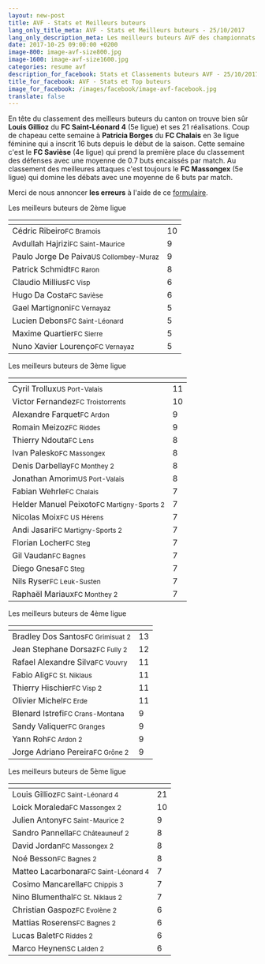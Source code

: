 ```yaml
---
layout: new-post
title: AVF - Stats et Meilleurs buteurs
lang_only_title_meta: AVF - Stats et Meilleurs buteurs - 25/10/2017
lang_only_description_meta: Les meilleurs buteurs AVF des championnats de football amateur de la 2e à la 5e ligue - 25/10/2017
date: 2017-10-25 09:00:00 +0200
image-800: image-avf-size800.jpg
image-1600: image-avf-size1600.jpg
categories: resume avf
description_for_facebook: Stats et Classements buteurs AVF - 25/10/2017
title_for_facebook: AVF - Stats et Top buteurs
image_for_facebook: /images/facebook/image-avf-facebook.jpg
translate: false
---
```

En tête du classement des meilleurs buteurs du canton on trouve bien sûr __Louis Gillioz__ du __FC Saint-Léonard 4__ (5e ligue) et ses 21 réalisations. Coup de chapeau cette semaine à __Patricia Borges__ du __FC Chalais__ en 3e ligue féminine qui a inscrit 16 buts depuis le début de la saison. Cette semaine c'est le __FC Savièse__ (4e ligue) qui prend la première place du classement des défenses avec une moyenne de 0.7 buts encaissés par match. Au classement des meilleures attaques c'est toujours le __FC Massongex__ (5e ligue) qui domine les débats avec une moyenne de 6 buts par match.

Merci de nous annoncer <b>les erreurs</b> à l'aide de ce <a href="/formulaire-report-erreur" title="Signaler une erreur ou un problème">formulaire</a>.

Les meilleurs buteurs de 2ème ligue

<table class="table"><thead><tr><th><i class="fa fa-male"></i></th><th><i class="fa fa-futbol-o"></i></th></tr></thead><tbody><tr><td>Cédric Ribeiro<span class='d-block team-name'><small>FC Bramois</small></span></td><td>10</td></tr><tr><td>Avdullah Hajrizi<span class='d-block team-name'><small>FC Saint-Maurice</small></span></td><td>9</td></tr><tr><td>Paulo Jorge De Paiva<span class='d-block team-name'><small>US Collombey-Muraz</small></span></td><td>9</td></tr><tr><td>Patrick Schmidt<span class='d-block team-name'><small>FC Raron</small></span></td><td>8</td></tr><tr><td>Claudio Millius<span class='d-block team-name'><small>FC Visp</small></span></td><td>6</td></tr><tr><td>Hugo Da Costa<span class='d-block team-name'><small>FC Savièse</small></span></td><td>6</td></tr><tr><td>Gael Martignoni<span class='d-block team-name'><small>FC Vernayaz</small></span></td><td>5</td></tr><tr><td>Lucien Debons<span class='d-block team-name'><small>FC Saint-Léonard</small></span></td><td>5</td></tr><tr><td>Maxime Quartier<span class='d-block team-name'><small>FC Sierre</small></span></td><td>5</td></tr><tr><td>Nuno Xavier Lourenço<span class='d-block team-name'><small>FC Vernayaz</small></span></td><td>5</td></tr></tbody></table>

Les meilleurs buteurs de 3ème ligue

<table class="table"><thead><tr><th><i class="fa fa-male"></i></th><th><i class="fa fa-futbol-o"></i></th></tr></thead><tbody><tr><td>Cyril Trollux<span class='d-block team-name'><small>US Port-Valais</small></span></td><td>11</td></tr><tr><td>Victor Fernandez<span class='d-block team-name'><small>FC Troistorrents</small></span></td><td>10</td></tr><tr><td>Alexandre Farquet<span class='d-block team-name'><small>FC Ardon</small></span></td><td>9</td></tr><tr><td>Romain Meizoz<span class='d-block team-name'><small>FC Riddes</small></span></td><td>9</td></tr><tr><td>Thierry Ndouta<span class='d-block team-name'><small>FC Lens</small></span></td><td>8</td></tr><tr><td>Ivan Palesko<span class='d-block team-name'><small>FC Massongex</small></span></td><td>8</td></tr><tr><td>Denis Darbellay<span class='d-block team-name'><small>FC Monthey 2</small></span></td><td>8</td></tr><tr><td>Jonathan Amorim<span class='d-block team-name'><small>US Port-Valais</small></span></td><td>8</td></tr><tr><td>Fabian Wehrle<span class='d-block team-name'><small>FC Chalais</small></span></td><td>7</td></tr><tr><td>Helder Manuel Peixoto<span class='d-block team-name'><small>FC Martigny-Sports 2</small></span></td><td>7</td></tr><tr><td>Nicolas Moix<span class='d-block team-name'><small>FC US Hérens</small></span></td><td>7</td></tr><tr><td>Andi Jasari<span class='d-block team-name'><small>FC Martigny-Sports 2</small></span></td><td>7</td></tr><tr><td>Florian Locher<span class='d-block team-name'><small>FC Steg</small></span></td><td>7</td></tr><tr><td>Gil Vaudan<span class='d-block team-name'><small>FC Bagnes</small></span></td><td>7</td></tr><tr><td>Diego Gnesa<span class='d-block team-name'><small>FC Steg</small></span></td><td>7</td></tr><tr><td>Nils Ryser<span class='d-block team-name'><small>FC Leuk-Susten</small></span></td><td>7</td></tr><tr><td>Raphaël Mariaux<span class='d-block team-name'><small>FC Monthey 2</small></span></td><td>7</td></tr></tbody></table>

Les meilleurs buteurs de 4ème ligue

<table class="table"><thead><tr><th><i class="fa fa-male"></i></th><th><i class="fa fa-futbol-o"></i></th></tr></thead><tbody><tr><td>Bradley Dos Santos<span class='d-block team-name'><small>FC Grimisuat 2</small></span></td><td>13</td></tr><tr><td>Jean Stephane Dorsaz<span class='d-block team-name'><small>FC Fully 2</small></span></td><td>12</td></tr><tr><td>Rafael Alexandre Silva<span class='d-block team-name'><small>FC Vouvry</small></span></td><td>11</td></tr><tr><td>Fabio Alig<span class='d-block team-name'><small>FC St. Niklaus</small></span></td><td>11</td></tr><tr><td>Thierry Hischier<span class='d-block team-name'><small>FC Visp 2</small></span></td><td>11</td></tr><tr><td>Olivier Michel<span class='d-block team-name'><small>FC Erde</small></span></td><td>11</td></tr><tr><td>Blenard Istrefi<span class='d-block team-name'><small>FC Crans-Montana</small></span></td><td>9</td></tr><tr><td>Sandy Valiquer<span class='d-block team-name'><small>FC Granges</small></span></td><td>9</td></tr><tr><td>Yann Roh<span class='d-block team-name'><small>FC Ardon 2</small></span></td><td>9</td></tr><tr><td>Jorge Adriano Pereira<span class='d-block team-name'><small>FC Grône 2</small></span></td><td>9</td></tr></tbody></table>

Les meilleurs buteurs de 5ème ligue

<table class="table"><thead><tr><th><i class="fa fa-male"></i></th><th><i class="fa fa-futbol-o"></i></th></tr></thead><tbody><tr><td>Louis Gillioz<span class='d-block team-name'><small>FC Saint-Léonard 4</small></span></td><td>21</td></tr><tr><td>Loick Moraleda<span class='d-block team-name'><small>FC Massongex 2</small></span></td><td>10</td></tr><tr><td>Julien Antony<span class='d-block team-name'><small>FC Saint-Maurice 2</small></span></td><td>9</td></tr><tr><td>Sandro Pannella<span class='d-block team-name'><small>FC Châteauneuf 2</small></span></td><td>8</td></tr><tr><td>David Jordan<span class='d-block team-name'><small>FC Massongex 2</small></span></td><td>8</td></tr><tr><td>Noé Besson<span class='d-block team-name'><small>FC Bagnes 2</small></span></td><td>8</td></tr><tr><td>Matteo Lacarbonara<span class='d-block team-name'><small>FC Saint-Léonard 4</small></span></td><td>7</td></tr><tr><td>Cosimo Mancarella<span class='d-block team-name'><small>FC Chippis 3</small></span></td><td>7</td></tr><tr><td>Nino Blumenthal<span class='d-block team-name'><small>FC St. Niklaus 2</small></span></td><td>7</td></tr><tr><td>Christian Gaspoz<span class='d-block team-name'><small>FC Evolène 2</small></span></td><td>6</td></tr><tr><td>Mattias Roserens<span class='d-block team-name'><small>FC Bagnes 2</small></span></td><td>6</td></tr><tr><td>Lucas Balet<span class='d-block team-name'><small>FC Riddes 2</small></span></td><td>6</td></tr><tr><td>Marco Heynen<span class='d-block team-name'><small>SC Lalden 2</small></span></td><td>6</td></tr></tbody></table>

